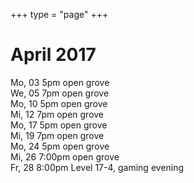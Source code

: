 +++
type = "page"
+++

# April 2017

Mo, 03 5pm open grove</br>
We, 05 7pm open grove</br>
Mo,	10 5pm open grove</br>
Mi, 12 7pm open grove</br>
Mo, 17 5pm open grove</br>
Mi, 19 7pm open grove</br>
Mo, 24 5pm open grove</br>
Mi, 26 7:00pm open grove</br>
Fr, 28 8:00pm Level 17-4, gaming evening</br>